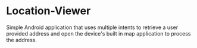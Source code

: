 # Location-Viewer
Simple Android application that uses multiple intents to retrieve a user provided address and open the device's built in map application to process the address.
